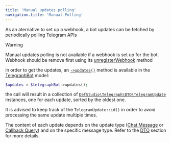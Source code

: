 ```yaml
---
title: 'Manual updates polling'
navigation.title: 'Manual Polling'
---
```


As an aternative to set up a webhook, a bot updates can be fetched by periodically polling Telegram APIs

> [!WARNING]
> Manual updates polling is not available if a webhook is set up for the bot. Webhook should be remove first using its [unregisterWebhook](3.deleting-webhooks.md) method


in order to get the updates, an [`->updates()`](/docs/14.models/1.telegraph-bot.md#updates) method is available in the [TelegraphBot](/docs/14.models/1.telegraph-bot.md) model:

```php
$updates = $telegraphBot->updates();
```

the call will result in a collection of [`DefStudio\Telegraph\DTO\TelegramUpdate`](/docs/12.features/9.dto.md#telegram-update) instances, one for each update, sorted by the oldest one.

It is advised to keep track of the `TelegramUpdate::id()` in order to avoid processing the same update multiple times.

The content of each update depends on the update type ([Chat Message](4.webhook-request-types.md#chat-messages) or [Callback Query](4.webhook-request-types.md#callback-queries)) and on the specific message type. Refer to the [DTO](/docs/12.features/9.dto.md) section for more details.

